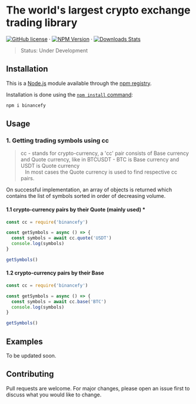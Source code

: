 # The world's largest crypto exchange trading library

[![GitHub license][mit-image]][mit-url] &middot;
[![NPM Version][npm-image]][npm-url] &middot;
[![Downloads Stats][npm-downloads]][npm-url]

[mit-image]: https://img.shields.io/badge/license-MIT-blue.svg
[mit-url]: https://en.wikipedia.org/wiki/MIT_License
[npm-image]: https://img.shields.io/npm/v/binancefy.svg?style=flat
[npm-downloads]: https://img.shields.io/npm/dm/binancefy.svg?style=flat
[npm-url]: https://npmjs.org/package/binancefy

> Status: Under Development

## Installation

This is a [Node.js](https://nodejs.org/en/) module available through the [npm registry](https://www.npmjs.com/).

Installation is done using the [`npm install` command](https://docs.npmjs.com/getting-started/installing-npm-packages-locally):

```sh
npm i binancefy
```

## Usage

### 1. Getting trading symbols using cc

> cc - stands for crypto-currency, a 'cc' pair consists of Base currency and Quote currency, like in BTCUSDT - BTC is Base currency and USDT is Quote currency <br> &nbsp;&nbsp; In most cases the Quote currency is used to find respective cc pairs.

On successful implementation, an array of objects is returned which contains the list of symbols sorted in order of decreasing volume.

#### 1.1 crypto-currency pairs by their Quote (mainly used) \*

```js
const cc = require('binancefy')

const getSymbols = async () => {
  const symbols = await cc.quote('USDT')
  console.log(symbols)
}

getSymbols()
```

#### 1.2 crypto-currency pairs by their Base

```js
const cc = require('binancefy')

const getSymbols = async () => {
  const symbols = await cc.base('BTC')
  console.log(symbols)
}

getSymbols()
```

## Examples

To be updated soon.

## Contributing

Pull requests are welcome. For major changes, please open an issue first to discuss what you would like to change.
